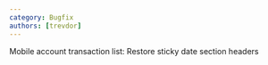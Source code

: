 ```yaml
---
category: Bugfix
authors: [trevdor]
---
```


Mobile account transaction list: Restore sticky date section headers
